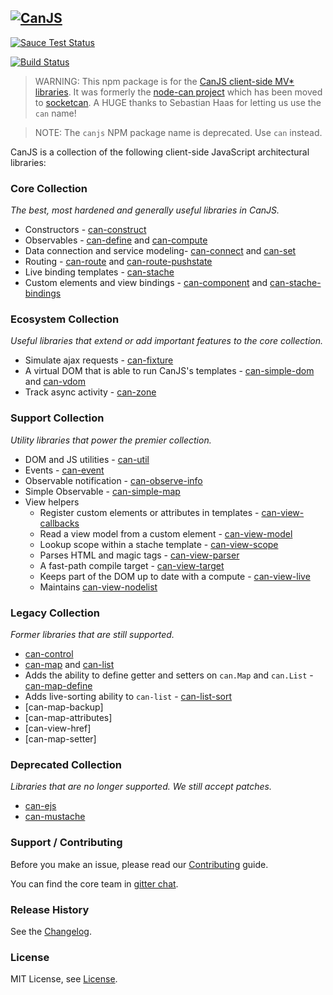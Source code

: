## [![CanJS](http://bitovi.com/img/os-canjs-logo.png)](http://canjs.com/)
 
 [![Sauce Test Status](https://saucelabs.com/browser-matrix/canjs.svg)](https://saucelabs.com/u/canjs)

[![Build Status](https://travis-ci.org/canjs/canjs.png?branch=master)](https://travis-ci.org/canjs/canjs)

> WARNING: This npm package is for the [CanJS client-side MV* libraries](http://canjs.com). It was formerly
the [node-can project](https://github.com/sebi2k1/node-can) which has been moved 
to [socketcan](https://www.npmjs.com/package/socketcan). A HUGE thanks to Sebastian Haas for 
letting us use the `can` name!

> NOTE: The `canjs` NPM package name is deprecated. Use `can` instead.

CanJS is a collection of the following client-side JavaScript architectural libraries:

### Core Collection

_The best, most hardened and generally useful libraries in CanJS._

- Constructors - [can-construct](https://github.com/canjs/can-construct)
- Observables - [can-define](https://github.com/canjs/can-define) and [can-compute](https://github.com/canjs/can-compute)
- Data connection and service modeling- [can-connect](https://github.com/canjs/can-connect) and [can-set](https://github.com/canjs/can-set)
- Routing - [can-route](https://github.com/canjs/can-route) and [can-route-pushstate](https://github.com/canjs/can-route-pushstate)
- Live binding templates - [can-stache](https://github.com/canjs/can-stache)
- Custom elements and view bindings - [can-component](https://github.com/canjs/can-component) and [can-stache-bindings](https://github.com/canjs/can-stache-bindings)

### Ecosystem Collection

_Useful libraries that extend or add important features to the core collection._

- Simulate ajax requests - [can-fixture](https://github.com/canjs/can-fixture)
- A virtual DOM that is able to run CanJS's templates - [can-simple-dom](https://github.com/canjs/can-simple-dom) and [can-vdom](https://github.com/canjs/can-vdom)
- Track async activity - [can-zone](https://github.com/canjs/can-zone)


### Support Collection

_Utility libraries that power the premier collection._

- DOM and JS utilities - [can-util](https://github.com/canjs/can-util)
- Events - [can-event](https://github.com/canjs/can-event)
- Observable notification - [can-observe-info](https://github.com/canjs/can-observe-info)
- Simple Observable - [can-simple-map](https://github.com/canjs/can-simple-map)
- View helpers
  - Register custom elements or attributes in templates - [can-view-callbacks](https://github.com/canjs/can-view-callbacks)
  - Read a view model from a custom element - [can-view-model](https://github.com/canjs/can-view-model)
  - Lookup scope within a stache template - [can-view-scope](https://github.com/canjs/can-view-scope)
  - Parses HTML and magic tags - [can-view-parser](https://github.com/canjs/can-view-parser)
  - A fast-path compile target - [can-view-target](https://github.com/canjs/can-view-target)
  - Keeps part of the DOM up to date with a compute - [can-view-live](https://github.com/canjs/can-view-live)
  - Maintains [can-view-nodelist](https://github.com/canjs/can-view-nodelist)

### Legacy Collection

_Former libraries that are still supported._

- [can-control](https://github.com/canjs/can-control)
- [can-map](https://github.com/canjs/can-map) and [can-list](https://github.com/canjs/can-list)
- Adds the ability to define getter and setters on `can.Map` and `can.List` - [can-map-define](https://github.com/canjs/can-map-define)
- Adds live-sorting ability to `can-list` - [can-list-sort](https://github.com/canjs/can-list-sort)
- [can-map-backup]
- [can-map-attributes]
- [can-view-href]
- [can-map-setter]

### Deprecated Collection

_Libraries that are no longer supported. We still accept patches._

- [can-ejs](https://github.com/canjs/can-ejs)
- [can-mustache](https://github.com/canjs/can-mustache)

### Support / Contributing
Before you make an issue, please read our [Contributing](contributing.md) guide.

You can find the core team in [gitter chat](https://gitter.im/canjs/canjs).

### Release History
See the [Changelog](changelog.md).

### License
MIT License, see [License](license.md).

